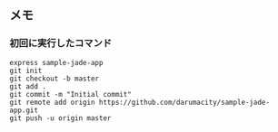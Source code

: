 ## メモ
### 初回に実行したコマンド
`express sample-jade-app`  
`git init`  
`git checkout -b master`  
`git add .`  
`git commit -m "Initial commit"`  
`git remote add origin https://github.com/darumacity/sample-jade-app.git`  
`git push -u origin master`
